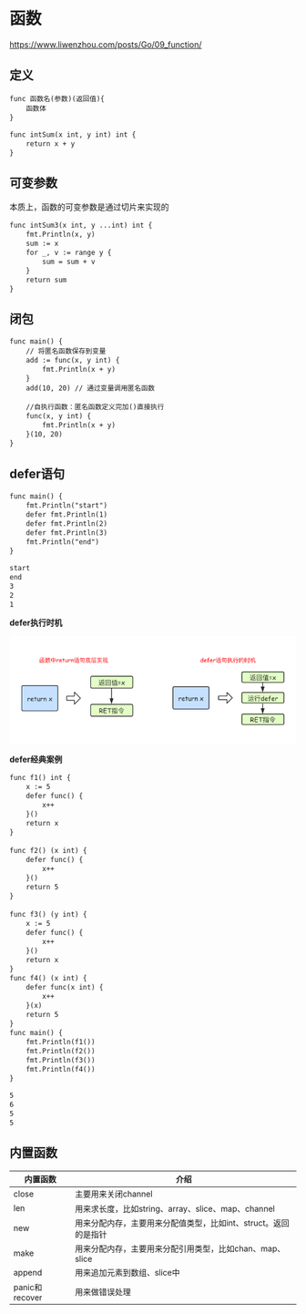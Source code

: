 # 函数
https://www.liwenzhou.com/posts/Go/09_function/
## 定义
```
func 函数名(参数)(返回值){
    函数体
}
```
```
func intSum(x int, y int) int {
	return x + y
}
```
## 可变参数
本质上，函数的可变参数是通过切片来实现的

```
func intSum3(x int, y ...int) int {
	fmt.Println(x, y)
	sum := x
	for _, v := range y {
		sum = sum + v
	}
	return sum
}
```
## 闭包
```
func main() {
	// 将匿名函数保存到变量
	add := func(x, y int) {
		fmt.Println(x + y)
	}
	add(10, 20) // 通过变量调用匿名函数

	//自执行函数：匿名函数定义完加()直接执行
	func(x, y int) {
		fmt.Println(x + y)
	}(10, 20)
}
```

## defer语句

```
func main() {
	fmt.Println("start")
	defer fmt.Println(1)
	defer fmt.Println(2)
	defer fmt.Println(3)
	fmt.Println("end")
}
```

```
start
end
3
2
1
```

**defer执行时机**


![image](../../images/base/defer.png)

**defer经典案例**

```
func f1() int {
	x := 5
	defer func() {
		x++
	}()
	return x
}

func f2() (x int) {
	defer func() {
		x++
	}()
	return 5
}

func f3() (y int) {
	x := 5
	defer func() {
		x++
	}()
	return x
}
func f4() (x int) {
	defer func(x int) {
		x++
	}(x)
	return 5
}
func main() {
	fmt.Println(f1())
	fmt.Println(f2())
	fmt.Println(f3())
	fmt.Println(f4())
}
```

```
5
6
5
5
```

## 内置函数

内置函数	|介绍
---|---
close	|主要用来关闭channel
len	|用来求长度，比如string、array、slice、map、channel
new	|用来分配内存，主要用来分配值类型，比如int、struct。返回的是指针
make	|用来分配内存，主要用来分配引用类型，比如chan、map、slice
append	|用来追加元素到数组、slice中
panic和recover	|用来做错误处理